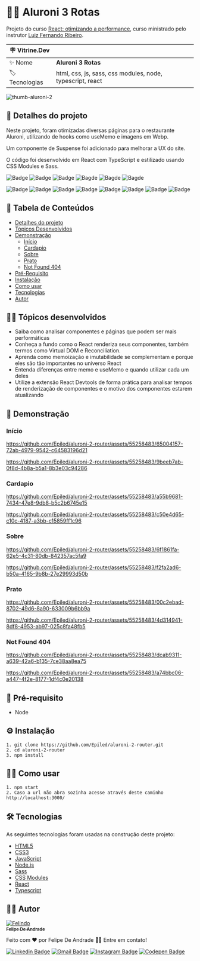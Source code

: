 # 🍕🍷 Aluroni 3 Rotas

Projeto do curso <a href="https://cursos.alura.com.br/course/react-biblioteca-react-router"> React: otimizando a performance</a>, curso ministrado pelo instrutor <a href="https://www.linkedin.com/in/lfrprazeres/">Luiz Fernando Ribeiro</a>.

| :placard: Vitrine.Dev |     |
| -------------  | --- |
| :sparkles: Nome        | **Aluroni 3 Rotas**
| :label: Tecnologias | html, css, js, sass, css modules, node, typescript, react

<!-- Inserir imagem com a #vitrinedev ao final do link -->
![thumb-aluroni-2](https://github.com/Epiled/aluroni-2-router/assets/55258483/4be912b8-cf45-4a92-9431-1e4e8474ac89#vitrinedev)

<h2 id="detalhes-do-projeto"> 📃 Detalhes do projeto </h2>

Neste projeto, foram otimizadas diversas páginas para o restaurante Aluroni, utilizando de hooks como useMemo e imagens em Webp.

Um componente de Suspense foi adicionado para melhorar a UX do site.

O código foi desenvolvido em React com TypeScript e estilizado usando CSS Modules e Sass.

![Badge](https://img.shields.io/github/last-commit/Epiled/aluroni-2-router?style=for-the-badge)
![Badge](https://img.shields.io/github/languages/code-size/Epiled/aluroni-2-router?style=for-the-badge)
![Badge](https://img.shields.io/github/languages/count/Epiled/aluroni-2-router?style=for-the-badge)
![Bagde](https://img.shields.io/badge/repo%20status-Beta-cyan?style=for-the-badge)
![Bagde](https://img.shields.io/github/v/release/Epiled/aluroni-2-router?style=for-the-badge)
![Bagde](https://img.shields.io/github/license/Epiled/aluroni-2-router?style=for-the-badge)

![Badge](https://img.shields.io/badge/-HTML5-E34F26?style=for-the-badge&logo=html5&logoColor=white)
![Badge](https://img.shields.io/badge/-CSS3-1572B6?style=for-the-badge&logo=css3&logoColor=white)
![Badge](https://img.shields.io/badge/-JS-F7DF1E?style=for-the-badge&logo=javascript&logoColor=black)
![Badge](https://img.shields.io/badge/-Node.js-339933?style=for-the-badge&logo=node.js&logoColor=white)
![Badge](https://img.shields.io/badge/-Sass-CC6699?style=for-the-badge&logo=sass&logoColor=white)
![Badge](https://img.shields.io/badge/-CSS%20Modules-000000?style=for-the-badge&logo=cssmodules&logoColor=white)
![Badge](https://img.shields.io/badge/-Typescript-3178C6?style=for-the-badge&logo=typescript&logoColor=white)
![Badge](https://img.shields.io/badge/-React-61DAFB?style=for-the-badge&logo=react&logoColor=black)

<h2> 📑 Tabela de Conteúdos </h2>

<!--ts-->
   * [Detalhes do projeto](#detalhes-do-projeto)
   * [Tópicos Desenvolvidos](#topicos-curso)
   * [Demonstração](#demonstracao)
     - [Início](#inicio)
     - [Cardapio](#cardapio)
     - [Sobre](#sobre)
     - [Prato](#prato)
     - [Not Found 404](#notFound404)
   * [Pré-Requisito](#pre-requisito)
   * [Instalação](#instalacao)
   * [Como usar](#como-usar)
   * [Tecnologias](#tecnologias)
   * [Autor](#autor)
<!--te-->

<h2 id="topicos-curso"> 👩‍🏫 Tópicos desenvolvidos</h2>

<!--ts-->
* Saiba como analisar componentes e páginas que podem ser mais performáticas
* Conheça a fundo como o React renderiza seus componentes, também termos como Virtual DOM e Reconciliation.
* Aprenda como memoização e imutabilidade se complementam e porque eles são tão importantes no universo React
* Entenda diferenças entre memo e useMemo e quando utilizar cada um deles
* Utilize a extensão React Devtools de forma prática para analisar tempos de renderização de componentes e o motivo dos componentes estarem atualizando
<!--te-->

<h2 id="demonstracao"> 👀 Demonstração </h2>

<h3 id="inicio"> Início </h3>

https://github.com/Epiled/aluroni-2-router/assets/55258483/65004157-72ab-4979-9542-c64583196d21

https://github.com/Epiled/aluroni-2-router/assets/55258483/9beeb7ab-0f8d-4b8a-b5a1-8b3e03c94286

<h3 id="cardapio"> Cardapio </h3>

https://github.com/Epiled/aluroni-2-router/assets/55258483/a55b9681-7434-47e8-9db8-b5c2b6745e15

https://github.com/Epiled/aluroni-2-router/assets/55258483/c50e4d65-c10c-4187-a3bb-c15859ff1c96

<h3 id="sobre"> Sobre </h3>

https://github.com/Epiled/aluroni-2-router/assets/55258483/6f1861fa-62e5-4c31-80db-842357ac5fa9

https://github.com/Epiled/aluroni-2-router/assets/55258483/f2fa2ad6-b50a-4165-9b8b-27e29993d50b

<h3 id="prato"> Prato </h3>

https://github.com/Epiled/aluroni-2-router/assets/55258483/00c2ebad-8702-49d6-8a90-633009b6bb9a

https://github.com/Epiled/aluroni-2-router/assets/55258483/4d314941-8df8-4953-ab97-025c8fa48fb5

<h3 id="notFound404"> Not Found 404 </h3>

https://github.com/Epiled/aluroni-2-router/assets/55258483/dcab9311-a639-42a6-b135-7ce38aa8ea75

https://github.com/Epiled/aluroni-2-router/assets/55258483/a74bbc06-a447-4f2e-8177-1df4c0e20138

<h2 id="pre-requisito"> 🚨 Pré-requisito </h2>
<ul>
  <li>Node</li>
</ul>

<h2 id="instalacao"> ⚙ Instalação </h2>

```
1. git clone https://github.com/Epiled/aluroni-2-router.git
2. cd aluroni-2-router
3. npm install
```

<h2 id="como-usar"> 👩‍🏫 Como usar </h2>

```
1. npm start
2. Caso a url não abra sozinha acesse através deste caminho http://localhost:3000/
```

<h2 id="tecnologias"> 🛠 Tecnologias </h2>

As seguintes tecnologias foram usadas na construção deste projeto:

<ul>
  <li><a href="https://www.w3schools.com/html/default.asp" target="_blank">HTML5</a></li>
  <li><a href="https://www.w3schools.com/css/default.asp" target="_blank">CSS3</a></li>
  <li><a href="https://www.w3schools.com/js/default.asp" target="_blank">JavaScript</a></li>
  <li><a href="https://nodejs.org/en" target="_blank">Node.js</a></li>
  <li><a href="https://sass-lang.com/" target="_blank">Sass</a></li>
  <li><a href="https://www.npmjs.com/package/typescript-plugin-css-modules" target="_blank">CSS Modules</a></li>
  <li><a href="https://react.dev/" target="_blank">React</a></li>
  <li><a href="https://www.typescriptlang.org/" target="_blank">Typescript</a></li>
</ul>

<h2 id="autor"> 👨‍💻 Autor </h2>

<a href="https://github.com/Epiled">

![Felindo](https://user-images.githubusercontent.com/55258483/178338085-2cea8bf2-6d0c-409a-9d0e-23359b7d303e.png)
 <br />
 <sub><b>Felipe De Andrade</b></sub></a>

Feito com ❤️ por Felipe De Andrade 👋🏽 Entre em contato!

[![Linkedin Badge](https://img.shields.io/badge/-Felipe-blue?style=flat-square&logo=Linkedin&logoColor=white&link=https://www.linkedin.com/in/fademendonca/)](https://www.linkedin.com/in/fademendonca/)
[![Gmail Badge](https://img.shields.io/badge/-felipe.deam98@gmail.com-c14438?style=flat-square&logo=Gmail&logoColor=white&link=mailto:felipe.deam98@gmail.com)](mailto:felipe.deam98@gmail.com)
[![Instagram Badge](https://img.shields.io/badge/-Instagram-e4405f?style=flat-square&logo=Instagram&logoColor=white&link=https://www.instagram.com/felipe.deam/)](https://www.instagram.com/felipe.deam/)
[![Codepen Badge](https://img.shields.io/badge/-Codepen-000000?style=flat-square&logo=Codepen&logoColor=white&link=https://codepen.io/epiled)](https://codepen.io/epiled)
